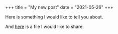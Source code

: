 +++
title = "My new post"
date = "2021-05-26"
+++

Here is something I would like to tell you about.

And [here](my_file.pdf) is a file I would like to share.
